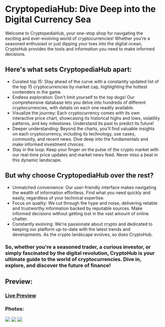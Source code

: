 # CryptopediaHub: Dive Deep into the Digital Currency Sea

Welcome to CryptopediaHub, your one-stop shop for navigating the exciting and ever-evolving world of cryptocurrencies! Whether you're a seasoned enthusiast or just dipping your toes into the digital ocean, CryptoHub provides the tools and information you need to make informed decisions.

## Here's what sets CryptopediaHub apart:
<ul>
  <li>Curated top 15: Stay ahead of the curve with a constantly updated list of the top 15 cryptocurrencies by market cap, highlighting the hottest contenders in the game.</li>
  <li>Endless exploration: Don't limit yourself to the top dogs! Our comprehensive database lets you delve into hundreds of different cryptocurrencies, with details on each one readily available.</li>
  <li>Visualize the journey: Each cryptocurrency comes with its own interactive price chart, showcasing its historical highs and lows, volatility patterns, and key milestones. Understand its past to predict its future!</li>
  <li>Deeper understanding: Beyond the charts, you'll find valuable insights on each cryptocurrency, including its technology, use cases, community, and recent news. Dive deep into the fundamentals and make informed investment choices.</li>
  <li>Stay in the loop: Keep your finger on the pulse of the crypto market with our real-time price updates and market news feed. Never miss a beat in this dynamic landscape.</li>
</ul>

## But why choose CryptopediaHub over the rest?
<ul>
  <li>Unmatched convenience: Our user-friendly interface makes navigating the wealth of information effortless. Find what you need quickly and easily, regardless of your technical expertise.</li>
  <li>Focus on quality: We cut through the hype and noise, delivering reliable and trustworthy information backed by reputable sources. Make informed decisions without getting lost in the vast amount of online chatter.</li>
  <li>Constantly evolving: We're passionate about crypto and dedicated to keeping our platform up-to-date with the latest trends and developments. As the crypto landscape evolves, so does CryptoHub.</li>
</ul>

### So, whether you're a seasoned trader, a curious investor, or simply fascinated by the digital revolution, CryptoHub is your ultimate guide to the world of cryptocurrencies. Dive in, explore, and discover the future of finance!

## Preview:
### [Live Preview](https://cryptopediahub.netlify.app)

### Photos:

<div>
  <img src="https://github.com/yusufafify/CryptoPediaHub/assets/115397064/22574e87-d271-4f3b-92c9-732d04109409">
  <img src="https://github.com/yusufafify/CryptoPediaHub/assets/115397064/f7362aca-0de4-4a19-93f8-fe7b9fa79d18">
  <img src="https://github.com/yusufafify/CryptoPediaHub/assets/115397064/d10b6231-d35c-4f65-8358-b9737b77d447">
</div>
